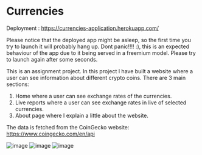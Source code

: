 # Currencies
Deployment : https://currencies-application.herokuapp.com/

Please notice that the deployed app might be asleep, so the first time you try to launch it will probably hang up. Dont panic!!!! :), this is an expected behaviour of the app due to it being served in a freemium model. Please try to launch again after some seconds.

This is an assignment project. In this project I have built a website where a user can see information about different crypto coins. There are 3 main sections:
1) Home where a user can see exchange rates of the currencies.
2) Live reports where a user can see exchange rates in live of selected currencies.
3) About page where I explain a little about the website. 

The data is fetched from the CoinGecko website: https://www.coingecko.com/en/api

![image](https://user-images.githubusercontent.com/62177111/138848501-07684860-3f7f-4fb9-845a-bc092d834003.png)
![image](https://user-images.githubusercontent.com/62177111/138848617-bd0545b2-7f69-4579-b265-2da6bf576828.png)
![image](https://user-images.githubusercontent.com/62177111/138848738-58b03649-6cbe-446b-a9b2-333825182193.png)
